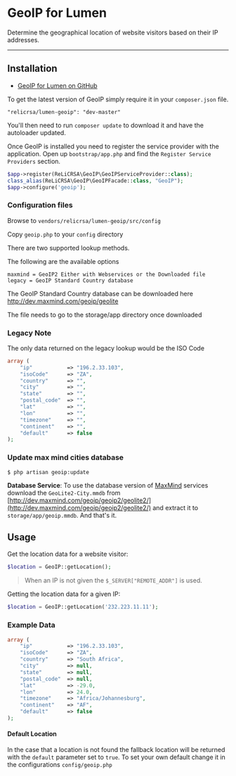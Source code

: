 # GeoIP for Lumen

Determine the geographical location of website visitors based on their IP addresses.

----------

## Installation

- [GeoIP for Lumen on GitHub](https://github.com/ReLiCRSA/lumen-geoip)

To get the latest version of GeoIP simply require it in your `composer.json` file.

~~~
"relicrsa/lumen-geoip": "dev-master"
~~~

You'll then need to run `composer update` to download it and have the autoloader updated.

Once GeoIP is installed you need to register the service provider with the application. Open up `bootstrap/app.php` and find the `Register Service Providers` section.

```php
$app->register(ReLiCRSA\GeoIP\GeoIPServiceProvider::class);
class_alias(ReLiCRSA\GeoIP\GeoIPFacade::class, "GeoIP");
$app->configure('geoip');
```

### Configuration files

Browse to `vendors/relicrsa/lumen-geoip/src/config`

Copy `geoip.php` to your `config` directory

There are two supported lookup methods.

The following are the available options

~~~
maxmind = GeoIP2 Either with Webservices or the Downloaded file
legacy = GeoIP Standard Country database
~~~

The GeoIP Standard Country database can be downloaded here
http://dev.maxmind.com/geoip/geolite

The file needs to go to the storage/app directory once downloaded

### Legacy Note

The only data returned on the legacy lookup would be the ISO Code

```php
array (
    "ip"           => "196.2.33.103",
    "isoCode"      => "ZA",
    "country"      => "",
    "city"         => "",
    "state"        => "",
    "postal_code"  => "",
    "lat"          => "",
    "lon"          => "",
    "timezone"     => "",
    "continent"    => "",
    "default"      => false
);
```

### Update max mind cities database

~~~
$ php artisan geoip:update
~~~

**Database Service**: To use the database version of [MaxMind](http://www.maxmind.com) services download the `GeoLite2-City.mmdb` from [http://dev.maxmind.com/geoip/geoip2/geolite2/](http://dev.maxmind.com/geoip/geoip2/geolite2/) and extract it to `storage/app/geoip.mmdb`. And that's it.

## Usage

Get the location data for a website visitor:

```php
$location = GeoIP::getLocation();
```

> When an IP is not given the `$_SERVER["REMOTE_ADDR"]` is used.

Getting the location data for a given IP:

```php
$location = GeoIP::getLocation('232.223.11.11');
```

### Example Data

```php
array (
    "ip"           => "196.2.33.103",
    "isoCode"      => "ZA",
    "country"      => "South Africa",
    "city"         => null,
    "state"        => null,
    "postal_code"  => null,
    "lat"          => -29.0,
    "lon"          => 24.0,
    "timezone"     => "Africa/Johannesburg",
    "continent"    => "AF",
    "default"      => false
);
```

#### Default Location

In the case that a location is not found the fallback location will be returned with the `default` parameter set to `true`. To set your own default change it in the configurations `config/geoip.php`